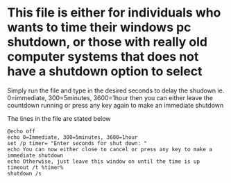 # This file is either for individuals who wants to time their windows pc shutdown, or those with really old computer systems that does not have a shutdown option to select
Simply run the file and type in the desired seconds to delay the shudown ie. 0=immediate, 300=5minutes, 3600=1hour
then you can either leave the countdown running or press any key again to make an immediate shutdown

The lines in the file are stated below
```
@echo off
echo 0=Immediate, 300=5minutes, 3600=1hour
set /p timer= "Enter seconds for shut down: "
echo You can now either close to cancel or press any key to make a immediate shutdown
echo Otherwise, just leave this window on until the time is up
timeout /t %timer%
shutdown /s
```
